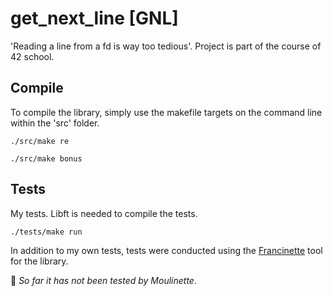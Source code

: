 # get_next_line [GNL]
'Reading a line from a fd is way too tedious'. Project is part of the course of 42 school.

## Compile
To compile the library, simply use the makefile targets on the command line within the 'src' folder.
```
./src/make re
```
```
./src/make bonus
```
## Tests
My tests. Libft is needed to compile the tests.
```
./tests/make run
```
In addition to my own tests, tests were conducted using the [Francinette](https://github.com/xicodomingues/francinette) tool for the library.

🚩 *So far it has not been tested by Moulinette*.
